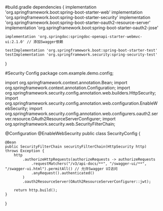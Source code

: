 #build.gradle
dependencies {
implementation 'org.springframework.boot:spring-boot-starter-web'
implementation 'org.springframework.boot:spring-boot-starter-security'
implementation 'org.springframework.boot:spring-boot-starter-oauth2-resource-server'
implementation 'org.springframework.boot:spring-boot-starter-oauth2-jose'

    implementation 'org.springdoc:springdoc-openapi-starter-webmvc-ui:2.1.0' // 添加Swagger依赖

    testImplementation 'org.springframework.boot:spring-boot-starter-test'
    testImplementation 'org.springframework.security:spring-security-test'
}

#Security Config
package com.example.demo.config;

import org.springframework.context.annotation.Bean;
import org.springframework.context.annotation.Configuration;
import org.springframework.security.config.annotation.web.builders.HttpSecurity;
import org.springframework.security.config.annotation.web.configuration.EnableWebSecurity;
import org.springframework.security.config.annotation.web.configurers.oauth2.server.resource.OAuth2ResourceServerConfigurer;
import org.springframework.security.web.SecurityFilterChain;

@Configuration
@EnableWebSecurity
public class SecurityConfig {

    @Bean
    public SecurityFilterChain securityFilterChain(HttpSecurity http) throws Exception {
        http
            .authorizeHttpRequests(authorizeRequests -> authorizeRequests
                .requestMatchers("/v3/api-docs/**", "/swagger-ui/**", "/swagger-ui.html").permitAll() // 允许Swagger UI访问
                .anyRequest().authenticated()
            )
            .oauth2ResourceServer(OAuth2ResourceServerConfigurer::jwt);

        return http.build();
    }
}
